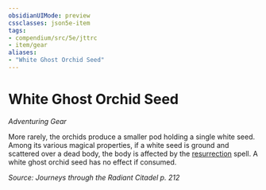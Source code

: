 ```yaml
---
obsidianUIMode: preview
cssclasses: json5e-item
tags:
- compendium/src/5e/jttrc
- item/gear
aliases: 
- "White Ghost Orchid Seed"
---
```

# White Ghost Orchid Seed
*Adventuring Gear*  


More rarely, the orchids produce a smaller pod holding a single white seed. Among its various magical properties, if a white seed is ground and scattered over a dead body, the body is affected by the [resurrection](compendium/spells/resurrection.md) spell. A white ghost orchid seed has no effect if consumed.

*Source: Journeys through the Radiant Citadel p. 212*